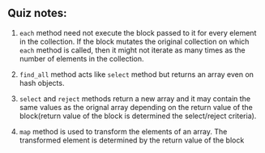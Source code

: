 Quiz notes:
----------

1. `each` method need not execute  the block passed to it for every element in the collection.
  If the block mutates the original collection on which  `each` method is called, then it might not 
  iterate as many times as the number of elements in the collection.

2. `find_all` method acts like  `select` method but returns an array even on hash objects.

3. `select` and `reject` methods return a new array and it may contain the same values as the orignal array
    depending on the return value of the block(return value of the block is determined the select/reject criteria).

4. `map` method is used to transform the elements of an array. The transformed element is determined by the return 
    value of the block
